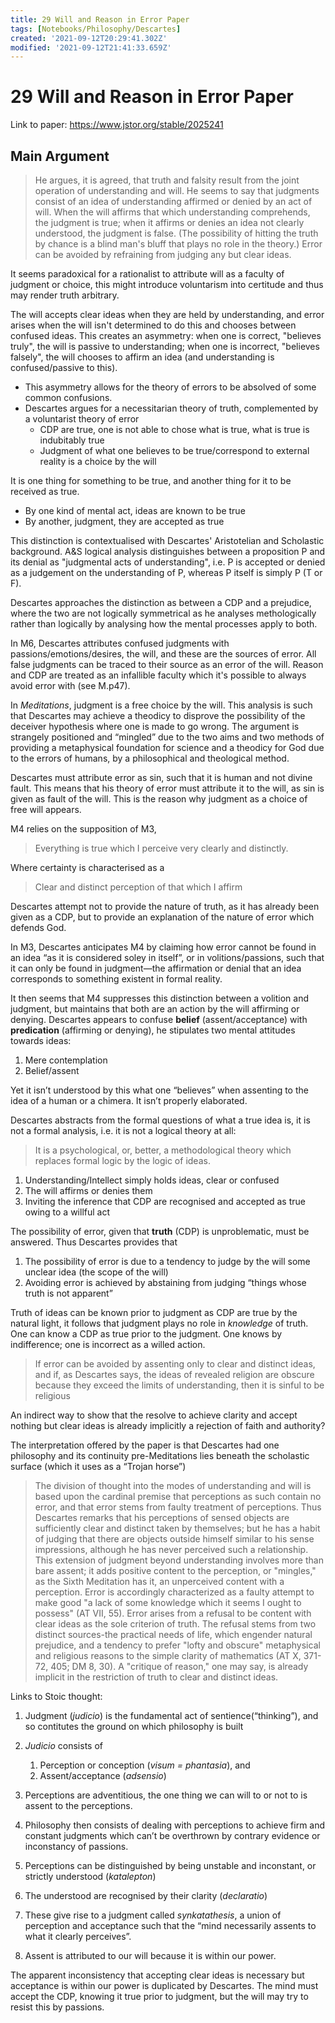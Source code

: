 ```yaml
---
title: 29 Will and Reason in Error Paper
tags: [Notebooks/Philosophy/Descartes]
created: '2021-09-12T20:29:41.302Z'
modified: '2021-09-12T21:41:33.659Z'
---
```


# 29 Will and Reason in Error Paper
Link to paper: https://www.jstor.org/stable/2025241

## Main Argument

> He argues, it is agreed, that truth and falsity result from the joint operation of understanding and will. He seems to say that judgments consist of an idea of understanding affirmed or denied by an act of will. When the will affirms that which understanding comprehends, the judgment is true; when it affirms or denies an idea not clearly understood, the judgment is false. (The possibility of hitting the truth by chance is a blind man's bluff that plays no role in the theory.) Error can be avoided by refraining from judging any but clear ideas.

It seems paradoxical for a rationalist to attribute will as a faculty of judgment or choice, this might introduce voluntarism into certitude and thus may render truth arbitrary.

The will accepts clear ideas when they are held by understanding, and error arises when the will isn't determined to do this and chooses between confused ideas. This creates an asymmetry: when one is correct, "believes truly", the will is passive to understanding; when one is incorrect, "believes falsely", the will chooses to affirm an idea (and understanding is confused/passive to this).
- This asymmetry allows for the theory of errors to be absolved of some common confusions.
- Descartes argues for a necessitarian theory of truth, complemented by a voluntarist theory of error
  - CDP are true, one is not able to chose what is true, what is true is indubitably true
  - Judgment of what one believes to be true/correspond to external reality is a choice by the will

It is one thing for something to be true, and another thing for it to be received as true.
- By one kind of mental act, ideas are known to be true
- By another, judgment, they are accepted as true

This distinction is contextualised with Descartes' Aristotelian and Scholastic background. A&S logical analysis distinguishes between a proposition P and its denial as "judgmental acts of understanding", i.e. P is accepted or denied as a judgement on the understanding of P, whereas P itself is simply P (T or F).

Descartes approaches the distinction as between a CDP and a prejudice, where the two are not logically symmetrical as he analyses methologically rather than logically by analysing how the mental processes apply to both.

In M6, Descartes attributes confused judgments with passions/emotions/desires, the will, and these are the sources of error.
All false judgments can be traced to their source as an error of the will. Reason and CDP are treated as an infallible faculty which it's possible to always avoid error with (see M.p47).

In *Meditations*, judgment is a free choice by the will. This analysis is such that Descartes may achieve a theodicy to disprove the possibility of the deceiver hypothesis where one is made to go wrong. The argument is strangely positioned and “mingled” due to the two aims and two methods of providing a metaphysical foundation for science and a theodicy for God due to the errors of humans, by a philosophical and theological method.

Descartes must attribute error as sin, such that it is human and not divine fault. This means that his theory of error must attribute it to the will, as sin is given as fault of the will. This is the reason why judgment as a choice of free will appears.

M4 relies on the supposition of M3,

> Everything is true which I perceive very clearly and distinctly.

Where certainty is characterised as a

> Clear and distinct perception of that which I affirm



Descartes attempt not to provide the nature of truth, as it has already been given as a CDP, but to provide an explanation of the nature of error which defends God.

In M3, Descartes anticipates M4 by claiming how error cannot be found in an idea “as it is considered soley in itself”, or in volitions/passions, such that it can only be found in judgment—the affirmation or denial that an idea corresponds to something existent in formal reality.

It then seems that M4 suppresses this distinction between a volition and judgment, but maintains that both are an action by the will affirming or denying. Descartes appears to confuse **belief** (assent/acceptance) with **predication** (affirming or denying), he stipulates two mental attitudes towards ideas:

1. Mere contemplation
2. Belief/assent

Yet it isn’t understood by this what one “believes” when assenting to the idea of a human or a chimera. It isn’t properly elaborated.

Descartes abstracts from the formal questions of what a true idea is, it is not a formal analysis, i.e. it is not a logical theory at all:

> It is a psychological, or, better, a methodological theory which replaces formal logic by the logic of ideas.



1. Understanding/Intellect simply holds ideas, clear or confused
2. The will affirms or denies them
3. Inviting the inference that CDP are recognised and accepted as true owing to a willful act

The possibility of error, given that **truth** (CDP) is unproblematic, must be answered. Thus Descartes provides that

1. The possibility of error is due to a tendency to judge by the will some unclear idea (the scope of the will)
2. Avoiding error is achieved by abstaining from judging “things whose truth is not apparent”

Truth of ideas can be known prior to judgment as CDP are true by the natural light, it follows that judgment plays no role in *knowledge* of truth. One can know a CDP as true prior to the judgment. One knows by indifference; one is incorrect as a willed action.



> If error can be avoided by assenting only to clear and distinct ideas, and if, as Descartes says, the ideas of revealed religion are obscure because they exceed the limits of understanding, then it is sinful to be religious

An indirect way to show that the resolve to achieve clarity and accept nothing but clear ideas is already implicitly a rejection of faith and authority?

The interpretation offered by the paper is that Descartes had one philosophy and its continuity pre-Meditations lies beneath the scholastic surface (which it uses as a “Trojan horse”)

> The division of thought into the modes of understanding and will is based upon the cardinal premise that perceptions as such contain no error, and that error stems from faulty treatment of perceptions. Thus Descartes remarks that his perceptions of sensed objects are sufficiently clear and distinct taken by themselves; but he has a habit of judging that there are objects outside himself similar to his sense impressions, although he has never perceived such a relationship. This extension of judgment beyond understanding involves more than bare assent; it adds positive content to the perception, or "mingles," as the Sixth Meditation has it, an unperceived content with a perception. Error is accordingly characterized as a faulty attempt to make good "a lack of some knowledge which it seems I ought to possess" (AT VII, 55). Error arises from a refusal to be content with clear ideas as the sole criterion of truth. The refusal stems from two distinct sources-the practical needs of life, which engender natural prejudice, and a tendency to prefer "lofty and obscure" metaphysical and religious reasons to the simple clarity of mathematics (AT X, 371-72, 405; DM 8, 30). A "critique of reason," one may say, is already implicit in the restriction of truth to clear and distinct ideas.



Links to Stoic thought:

1. Judgment (*judicio*) is the fundamental act of sentience(“thinking”), and so contitutes the ground on which philosophy is built
2. *Judicio* consists of
   1. Perception or conception (*visum = phantasia*), and
   2. Assent/acceptance (*adsensio*)

3. Perceptions are adventitious, the one thing we can will to or not to is assent to the perceptions.
4. Philosophy then consists of dealing with perceptions to achieve firm and constant judgments which can’t be overthrown by contrary evidence or inconstancy of  passions.

5. Perceptions can be distinguished by being unstable and inconstant, or strictly understood (*katalepton*)
6. The understood are recognised by their clarity (*declaratio*)
7. These give rise to a judgment called *synkatathesis*, a union of perception and acceptance such that the “mind necessarily assents to what it clearly perceives”.
8. Assent is attributed to our will because it is within our power.

The apparent inconsistency that accepting clear ideas is necessary but acceptance is within our power is duplicated by Descartes. The mind must accept the CDP, knowing it true prior to judgment, but the will may try to resist this by passions.
